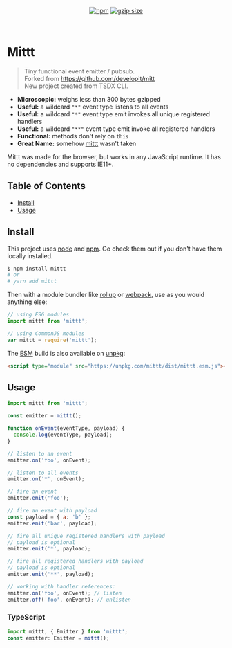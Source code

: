 <p align="center">

  <a href="https://www.npmjs.org/package/mittt">
  <img src="https://img.shields.io/npm/v/mittt.svg?style=flat" alt="npm"></a>   <a href="https://david-dm.org/kunukn/mittt"><img src="http://img.badgesize.io/https://unpkg.com/mittt/dist/mittt.cjs.production.min.js?compression=gzip" alt="gzip size">
</a>
  
</p>
<br/>


# Mittt

> Tiny functional event emitter / pubsub.<br/>
> Forked from https://github.com/developit/mitt<br/>
> New project created from TSDX CLI.

- **Microscopic:** weighs less than 300 bytes gzipped
- **Useful:** a wildcard `"*"` event type listens to all events
- **Useful:** a wildcard `"*"` event type emit invokes all unique registered handlers
- **Useful:** a wildcard `"**"` event type emit invoke all registered handlers
- **Functional:** methods don't rely on `this`
- **Great Name:** somehow [mittt](https://npm.im/mittt) wasn't taken

Mittt was made for the browser, but works in any JavaScript runtime. It has no dependencies and supports IE11+.

## Table of Contents

- [Install](#install)
- [Usage](#usage)

## Install

This project uses [node](http://nodejs.org) and [npm](https://npmjs.com). Go check them out if you don't have them locally installed.

```sh
$ npm install mittt
# or
# yarn add mittt
```

Then with a module bundler like [rollup](http://rollupjs.org/) or [webpack](https://webpack.js.org/), use as you would anything else:

```javascript
// using ES6 modules
import mittt from 'mittt';

// using CommonJS modules
var mittt = require('mittt');
```

The [ESM](https://jakearchibald.com/2017/es-modules-in-browsers/) build is also available on [unpkg](https://unpkg.com):

```html
<script type="module" src="https://unpkg.com/mittt/dist/mittt.esm.js"></script>
```

## Usage

```js
import mittt from 'mittt';

const emitter = mittt();

function onEvent(eventType, payload) {
  console.log(eventType, payload);
}

// listen to an event
emitter.on('foo', onEvent);

// listen to all events
emitter.on('*', onEvent);

// fire an event
emitter.emit('foo');

// fire an event with payload
const payload = { a: 'b' };
emitter.emit('bar', payload);

// fire all unique registered handlers with payload
// payload is optional
emitter.emit('*', payload);

// fire all registered handlers with payload
// payload is optional
emitter.emit('**', payload);

// working with handler references:
emitter.on('foo', onEvent); // listen
emitter.off('foo', onEvent); // unlisten
```

### TypeScript

```ts
import mittt, { Emitter } from 'mittt';
const emitter: Emitter = mittt();
```
